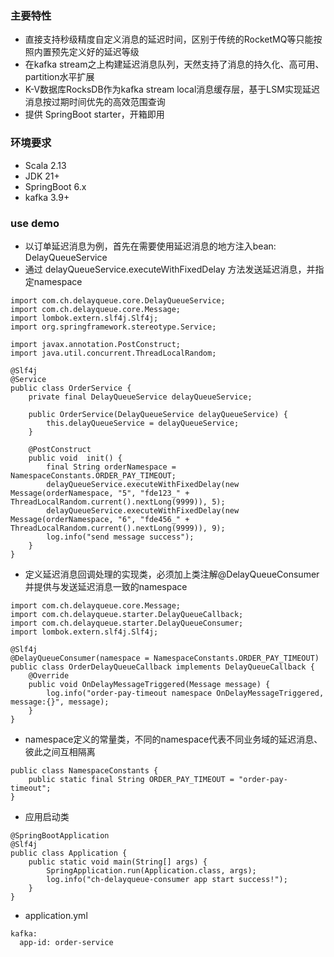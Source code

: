 ### 主要特性
- 直接支持秒级精度自定义消息的延迟时间，区别于传统的RocketMQ等只能按照内置预先定义好的延迟等级
- 在kafka stream之上构建延迟消息队列，天然支持了消息的持久化、高可用、partition水平扩展
- K-V数据库RocksDB作为kafka stream local消息缓存层，基于LSM实现延迟消息按过期时间优先的高效范围查询
- 提供 SpringBoot starter，开箱即用

### 环境要求
- Scala 2.13
- JDK 21+
- SpringBoot 6.x
- kafka 3.9+

### use demo
- 以订单延迟消息为例，首先在需要使用延迟消息的地方注入bean: DelayQueueService
- 通过 delayQueueService.executeWithFixedDelay 方法发送延迟消息，并指定namespace
```
import com.ch.delayqueue.core.DelayQueueService;
import com.ch.delayqueue.core.Message;
import lombok.extern.slf4j.Slf4j;
import org.springframework.stereotype.Service;

import javax.annotation.PostConstruct;
import java.util.concurrent.ThreadLocalRandom;

@Slf4j
@Service
public class OrderService {
    private final DelayQueueService delayQueueService;

    public OrderService(DelayQueueService delayQueueService) {
        this.delayQueueService = delayQueueService;
    }

    @PostConstruct
    public void  init() {
        final String orderNamespace = NamespaceConstants.ORDER_PAY_TIMEOUT;
        delayQueueService.executeWithFixedDelay(new Message(orderNamespace, "5", "fde123_" + ThreadLocalRandom.current().nextLong(9999)), 5);
        delayQueueService.executeWithFixedDelay(new Message(orderNamespace, "6", "fde456_" + ThreadLocalRandom.current().nextLong(9999)), 9);
        log.info("send message success");
    }
}
```

- 定义延迟消息回调处理的实现类，必须加上类注解@DelayQueueConsumer并提供与发送延迟消息一致的namespace
```
import com.ch.delayqueue.core.Message;
import com.ch.delayqueue.starter.DelayQueueCallback;
import com.ch.delayqueue.starter.DelayQueueConsumer;
import lombok.extern.slf4j.Slf4j;

@Slf4j
@DelayQueueConsumer(namespace = NamespaceConstants.ORDER_PAY_TIMEOUT)
public class OrderDelayQueueCallback implements DelayQueueCallback {
    @Override
    public void OnDelayMessageTriggered(Message message) {
        log.info("order-pay-timeout namespace OnDelayMessageTriggered, message:{}", message);
    }
}
```
- namespace定义的常量类，不同的namespace代表不同业务域的延迟消息、彼此之间互相隔离
```
public class NamespaceConstants {
    public static final String ORDER_PAY_TIMEOUT = "order-pay-timeout";
}
```
- 应用启动类
```
@SpringBootApplication
@Slf4j
public class Application {
    public static void main(String[] args) {
        SpringApplication.run(Application.class, args);
        log.info("ch-delayqueue-consumer app start success!");
    }
}
```
- application.yml
```
kafka:
  app-id: order-service
```
